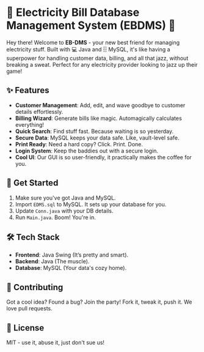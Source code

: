 # 🌟 Electricity Bill Database Management System (EBDMS) 🚀

Hey there! Welcome to **EB-DMS** - your new best friend for managing electricity stuff. Built with 💻 Java and 🗄️ MySQL, it's like having a superpower for handling customer data, billing, and all that jazz, without breaking a sweat. Perfect for any electricity provider looking to jazz up their game!

## ✨ Features

- **Customer Management**: Add, edit, and wave goodbye to customer details effortlessly.
- **Billing Wizard**: Generate bills like magic. Automagically calculates everything!
- **Quick Search**: Find stuff fast. Because waiting is so yesterday.
- **Secure Data**: MySQL keeps your data safe. Like, vault-level safe.
- **Print Ready**: Need a hard copy? Click. Print. Done.
- **Login System**: Keep the baddies out with a secure login.
- **Cool UI**: Our GUI is so user-friendly, it practically makes the coffee for you.

## 🚀 Get Started

1. Make sure you've got Java and MySQL.
2. Import `EDMS.sql` to MySQL. It sets up your database for you.
3. Update `Conn.java` with your DB details.
4. Run `Main.java`. Boom! You're in.

## 🛠 Tech Stack

- **Frontend**: Java Swing (It’s pretty and smart).
- **Backend**: Java (The muscle).
- **Database**: MySQL (Your data's cozy home).

## 🤝 Contributing

Got a cool idea? Found a bug? Join the party! Fork it, tweak it, push it. We love pull requests.

## 📄 License

MIT - use it, abuse it, just don't sue us!


